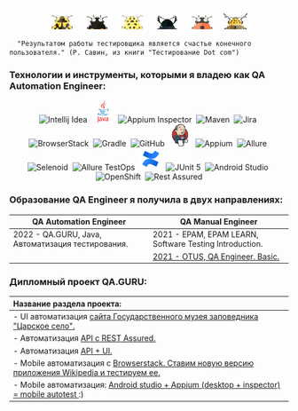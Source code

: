    <p align="center"> <img src="https://github.com/AntoninaZhegalova/sertificates/blob/main/images/bugs1.png" title="Результатом работы тестировщика является счастье конечного пользователя." alt="Intellij Idea" height="40"/>
   </p>

      "Результатом работы тестировщика является счастье конечного пользователя." (Р. Савин, из книги "Тестирование Dot com")
    
   
### Технологии и инструменты, которыми я владею как QA Automation Engineer:

<p align="center">  
  <img src="https://img.icons8.com/color/48/000000/intellij-idea.png" title="Intellij Idea" alt="Intellij Idea" width="40" height="40"/>&nbsp; 
  <img src="https://github.com/devicons/devicon/blob/master/icons/java/java-original-wordmark.svg" title="Java" alt="Java" width="40" height="40"/>&nbsp;
    <img src="https://github.com/appium/appium-inspector/raw/main/docs/icon.png" title="Appium Inspector" alt="Appium Inspector" width="40" height="40"/>&nbsp;
  <img src="https://www.svgrepo.com/show/354051/maven.svg" title="Maven"  alt="Maven" width="40" height="40"/>&nbsp;
   <img src="https://img.icons8.com/color/96/jira.png" title="Jira" alt="Jira" width="40" height="40"/>&nbsp; 
  <img src="https://avatars.githubusercontent.com/u/1119453?s=200&v=4" title="BrowserStack"  alt="BrowserStack" width="40" height="40"/>&nbsp;
  <img src="https://plugins.gradle.org/shared-assets/shared/images/elephant-corner.png" title="Gradle"  alt="Gradle" width="40" height="40"/>&nbsp;
  <img src="https://img.icons8.com/glyph-neue/344/github.png" title="GitHub" alt="GitHub" width="40" height="40"/>&nbsp;
  <img src="https://github.com/devicons/devicon/blob/master/icons/jenkins/jenkins-original.svg"  title="Jenkins" alt="Jenkins" width="40" height="40"/>&nbsp;
   <img src="https://avatars.githubusercontent.com/u/3221291?s=200&v=4" title="Appium" alt="Appium" width="40" height="40"/>&nbsp;
  <img src="https://images.opencollective.com/allure-report/f14e715/logo/256.png" title="Allure" alt="Allure" width="40" height="40"/>&nbsp;
  <img src="https://avatars.githubusercontent.com/u/26328913?s=400&v=4" title="Selenoid" alt="Selenoid" width="50" height="40"/>&nbsp;
  <img src="https://plugins.jetbrains.com/files/12513/183932/icon/pluginIcon.svg" title="Allure TestOps" alt="Allure TestOps" width="40" height="40"/>&nbsp;
  <img src="https://github.com/devicons/devicon/blob/master/icons/confluence/confluence-original.svg" title="Confluence" alt="Confluence" width="40" height="40"/>&nbsp;
   <img src="https://miro.medium.com/max/1400/1*J8sjpKQJswCKiPUYVefbgQ.jpeg" title="JUnit 5" alt="JUnit 5" width="70" height="40"/>&nbsp;
  <img src="https://cdn.worldvectorlogo.com/logos/android-studio-1.svg" title="Android Studio" alt="Android Studio" width="40" height="40"/>&nbsp;   
  <img src="https://avatars.githubusercontent.com/u/792337?s=200&v=4" title="OpenShift" alt="OpenShift" width="40" height="40"/>&nbsp;
  <img src="https://avatars.githubusercontent.com/u/19369327?s=200&v=4" title="Rest Assured" alt="Rest Assured" width="40" height="40" /> 
  </p>
 
### Образование QA Engineer я получила в двух направлениях: 

  |QA Automation Engineer          | QA Manual Engineer                            
  | -------------------------------- |--------------------------------------------------|
  | 2022 - QA.GURU, Java, Автоматизация тестирования. |  2021 - EPAM, EPAM LEARN, Software Testing Introduction.|  
  | | <a target="_blank" href="https://github.com/AntoninaZhegalova/sertificates/blob/main/images/Otus_Certificate_AZhegalova.png">2021 - OTUS, QA Engineer. Basic.</a>| 
  
 ### Дипломный проект QA.GURU:
 
  |Название раздела проекта: |                                    
  |:----------------------------------------------------------------------------------- |
  | - UI автоматизация  <a target="_blank" href="https://github.com/AntoninaZhegalova/tzar-auto-test "> сайта Государственного музея заповедника "Царское село".</a> |  
  | - Автоматизация  <a target="_blank" href="https://github.com/AntoninaZhegalova/reqresin-api-tests "> API с REST Assured.</a> | 
  | - Автоматизация <a target="_blank" href="https://github.com/AntoninaZhegalova/demowebshop-api-ui-tests "> API + UI. </a>    |
  | - Mobile автоматизация с <a target="_blank" href="https://github.com/AntoninaZhegalova/wikipedia-mobile-tests">Browserstack. Ставим новую версию приложения Wikipedia и тестируем ее. </a>                          |  
  | - Mobile автоматизация: <a target="_blank" href="https://github.com/AntoninaZhegalova/wikipedia-mobile-tests-android-studio"> Android studio + Appium (desktop + inspector) = mobile autotest </a> :)| 
  
  
 
